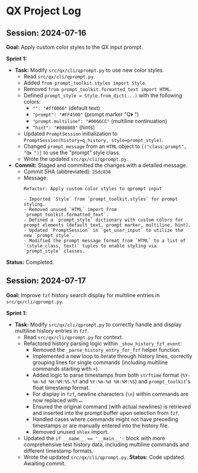 # QX Project Log

## Session: 2024-07-16
**Goal:** Apply custom color styles to the QX input prompt.

**Sprint 1:**
- **Task:** Modify `src/qx/cli/qprompt.py` to use new color styles.
    - Read `src/qx/cli/qprompt.py`.
    - Added `from prompt_toolkit.styles import Style`.
    - Removed `from prompt_toolkit.formatted_text import HTML`.
    - Defined `prompt_style = Style.from_dict(...)` with the following colors:
        - `"": "#ff0066"` (default text)
        - `"prompt": "#FF4500"` (prompt marker "Q⏵ ")
        - `"prompt.multiline": "#0066CC"` (multiline continuation)
        - `"hint": "#888888"` (hints)
    - Updated `PromptSession` initialization to `PromptSession(history=q_history, style=prompt_style)`.
    - Changed `prompt_message` from an `HTML` object to `[("class:prompt", "Q⏵ ")]` to use the "prompt" style class.
    - Wrote the updated `src/qx/cli/qprompt.py`.
- **Commit:** Staged and committed the changes with a detailed message.
    - Commit SHA (abbreviated): `25dc838`
    - Message:
      ```
      Refactor: Apply custom color styles to qprompt input

      - Imported `Style` from `prompt_toolkit.styles` for prompt styling.
      - Removed unused `HTML` import from `prompt_toolkit.formatted_text`.
      - Defined a `prompt_style` dictionary with custom colors for prompt elements (default text, prompt marker, multiline, hint).
      - Updated `PromptSession` in `get_user_input` to utilize the new `prompt_style`.
      - Modified the prompt message format from `HTML` to a list of `(style_class, text)` tuples to enable styling via `prompt_style` classes.
      ```
**Status:** Completed.

## Session: 2024-07-17
**Goal:** Improve `fzf` history search display for multiline entries in `src/qx/cli/qprompt.py`.

**Sprint 1:**
- **Task:** Modify `src/qx/cli/qprompt.py` to correctly handle and display multiline history entries in `fzf`.
    - Read `src/qx/cli/qprompt.py` for context.
    - Refactored history parsing logic within `_show_history_fzf_event`:
        - Removed the `_parse_history_entry_for_fzf` helper function.
        - Implemented a new loop to iterate through history lines, correctly grouping lines for single commands (including multiline commands starting with `+`).
        - Added logic to parse timestamps from both `strftime` format (`%Y-%m-%d %H:%M:%S.%f` and `%Y-%m-%d %H:%M:%S`) and `prompt_toolkit`'s float timestamp format.
        - For display in `fzf`, newline characters (`\n`) within commands are now replaced with ` ↵ `.
        - Ensured the original command (with actual newlines) is retrieved and inserted into the prompt buffer upon selection from `fzf`.
        - Handled cases where commands might not have preceding timestamps or are manually entered into the history file.
        - Removed unused `shlex` import.
    - Updated the `if __name__ == '__main__':` block with more comprehensive test history data, including multiline commands and different timestamp formats.
    - Wrote the updated `src/qx/cli/qprompt.py`.
**Status:** Code updated. Awaiting commit.
